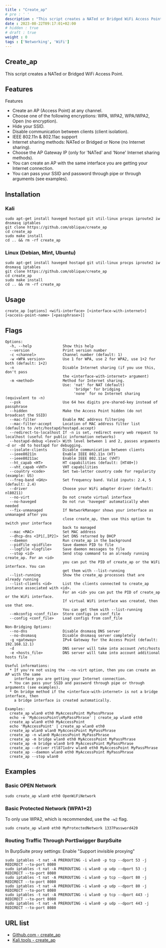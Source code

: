 ```yaml
---
title : "Create_ap"
# pre : ' '
description : "This script creates a NATed or Bridged WiFi Access Point."
date : 2023-08-22T09:17:01+02:00
# hidden : true
# draft : true
weight : 0
tags : ['Networking', 'WiFi']
---
```


## Create_ap

This script creates a NATed or Bridged WiFi Access Point.

## Features

Features

- Create an AP (Access Point) at any channel.
- Choose one of the following encryptions: WPA, WPA2, WPA/WPA2, Open (no encryption).
- Hide your SSID.
- Disable communication between clients (client isolation).
- IEEE 802.11n & 802.11ac support
- Internet sharing methods: NATed or Bridged or None (no Internet sharing).
- Choose the AP Gateway IP (only for 'NATed' and 'None' Internet sharing methods).
- You can create an AP with the same interface you are getting your Internet connection.
- You can pass your SSID and password through pipe or through arguments (see examples).

## Installation

### Kali

```plain
sudo apt-get install haveged hostapd git util-linux procps iproute2 iw dnsmasq iptables
git clone https://github.com/oblique/create_ap
cd create_ap
sudo make install
cd .. && rm -rf create_ap
```

### Linux (Debian, Mint, Ubuntu)

```plain
sudo apt-get install haveged hostapd git util-linux procps iproute2 iw dnsmasq iptables
git clone https://github.com/oblique/create_ap
cd create_ap
sudo make install
cd .. && rm -rf create_ap
```

## Usage

```plain
create_ap [options] <wifi-interface> [<interface-with-internet>] [<access-point-name> [<passphrase>]]
```

## Flags

```plain
Options:
  -h, --help              Show this help
  --version               Print version number
  -c <channel>            Channel number (default: 1)
  -w <WPA version>        Use 1 for WPA, use 2 for WPA2, use 1+2 for both (default: 1+2)
  -n                      Disable Internet sharing (if you use this, don't pass
                          the <interface-with-internet> argument)
  -m <method>             Method for Internet sharing.
                          Use: 'nat' for NAT (default)
                               'bridge' for bridging
                               'none' for no Internet sharing (equivalent to -n)
  --psk                   Use 64 hex digits pre-shared-key instead of passphrase
  --hidden                Make the Access Point hidden (do not broadcast the SSID)
  --mac-filter            Enable MAC address filtering
  --mac-filter-accept     Location of MAC address filter list (defaults to /etc/hostapd/hostapd.accept)
  --redirect-to-localhost If -n is set, redirect every web request to localhost (useful for public information networks)
  --hostapd-debug <level> With level between 1 and 2, passes arguments -d or -dd to hostapd for debugging.
  --isolate-clients       Disable communication between clients
  --ieee80211n            Enable IEEE 802.11n (HT)
  --ieee80211ac           Enable IEEE 802.11ac (VHT)
  --ht_capab <HT>         HT capabilities (default: [HT40+])
  --vht_capab <VHT>       VHT capabilities
  --country <code>        Set two-letter country code for regularity (example: US)
  --freq-band <GHz>       Set frequency band. Valid inputs: 2.4, 5 (default: 2.4)
  --driver                Choose your WiFi adapter driver (default: nl80211)
  --no-virt               Do not create virtual interface
  --no-haveged            Do not run 'haveged' automatically when needed
  --fix-unmanaged         If NetworkManager shows your interface as unmanaged after you
                          close create_ap, then use this option to switch your interface
                          back to managed
  --mac <MAC>             Set MAC address
  --dhcp-dns <IP1[,IP2]>  Set DNS returned by DHCP
  --daemon                Run create_ap in the background
  --pidfile <pidfile>     Save daemon PID to file
  --logfile <logfile>     Save daemon messages to file
  --stop <id>             Send stop command to an already running create_ap. For an <id>
                          you can put the PID of create_ap or the WiFi interface. You can
                          get them with --list-running
  --list-running          Show the create_ap processes that are already running
  --list-clients <id>     List the clients connected to create_ap instance associated with <id>.
                          For an <id> you can put the PID of create_ap or the WiFi interface.
                          If virtual WiFi interface was created, then use that one.
                          You can get them with --list-running
  --mkconfig <conf_file>  Store configs in conf_file
  --config <conf_file>    Load configs from conf_file

Non-Bridging Options:
  --no-dns                Disable dnsmasq DNS server
  --no-dnsmasq            Disable dnsmasq server completely
  -g <gateway>            IPv4 Gateway for the Access Point (default: 192.168.12.1)
  -d                      DNS server will take into account /etc/hosts
  -e <hosts_file>         DNS server will take into account additional hosts file

Useful informations:
  * If you're not using the --no-virt option, then you can create an AP with the same
    interface you are getting your Internet connection.
  * You can pass your SSID and password through pipe or through arguments (see examples).
  * On bridge method if the <interface-with-internet> is not a bridge interface, then
    a bridge interface is created automatically.

Examples:
  create_ap wlan0 eth0 MyAccessPoint MyPassPhrase
  echo -e 'MyAccessPoint\nMyPassPhrase' | create_ap wlan0 eth0
  create_ap wlan0 eth0 MyAccessPoint
  echo 'MyAccessPoint' | create_ap wlan0 eth0
  create_ap wlan0 wlan0 MyAccessPoint MyPassPhrase
  create_ap -n wlan0 MyAccessPoint MyPassPhrase
  create_ap -m bridge wlan0 eth0 MyAccessPoint MyPassPhrase
  create_ap -m bridge wlan0 br0 MyAccessPoint MyPassPhrase
  create_ap --driver rtl871xdrv wlan0 eth0 MyAccessPoint MyPassPhrase
  create_ap --daemon wlan0 eth0 MyAccessPoint MyPassPhrase
  create_ap --stop wlan0
```

## Examples

### Basic OPEN Network

```plain
sudo create_ap wlan0 eth0 OpenWiFiNetwork
```

### Basic Protected Network (WPA1+2)

To only use WPA2, which is recommended, use the `-w2` flag.

```plain
sudo create_ap wlan0 eth0 MyProtectedNetwork 1337Password420
```

### Routing Traffic Through PortSwigger BurpSuite

In BurpSuite proxy settings: Enable "Support invisible proxying"

```plain
sudo iptables -t nat -A PREROUTING -i wlan0 -p tcp --dport 53 -j REDIRECT --to-port 8080
sudo iptables -t nat -A PREROUTING -i wlan0 -p udp --dport 53 -j REDIRECT --to-port 8080
sudo iptables -t nat -A PREROUTING -i wlan0 -p tcp --dport 80 -j REDIRECT --to-port 8080
sudo iptables -t nat -A PREROUTING -i wlan0 -p udp --dport 80 -j REDIRECT --to-port 8080
sudo iptables -t nat -A PREROUTING -i wlan0 -p tcp --dport 443 -j REDIRECT --to-port 8080
sudo iptables -t nat -A PREROUTING -i wlan0 -p udp --dport 443 -j REDIRECT --to-port 8080
```

## URL list

- [Github.com - create_ap](https://github.com/oblique/create_ap)
- [Kali.tools - create_ap](https://en.kali.tools/?p=270)
